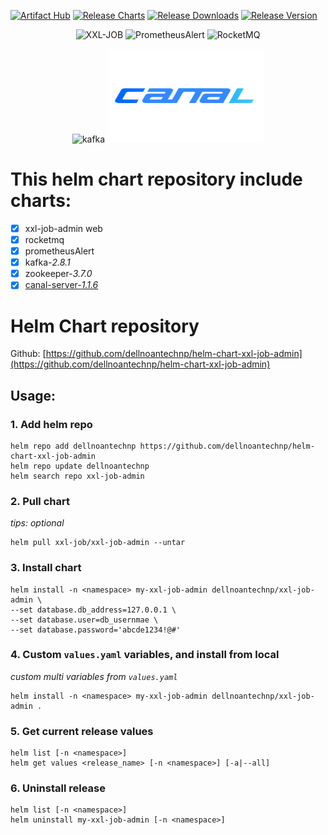 [![Artifact Hub](https://img.shields.io/endpoint?url=https://artifacthub.io/badge/repository/xxl-job-admin)](https://artifacthub.io/packages/search?repo=xxl-job-admin)
[![Release Charts](https://github.com/dellnoantechnp/helm-chart-xxl-job-admin/actions/workflows/workflow.yml/badge.svg)](https://github.com/dellnoantechnp/helm-chart-xxl-job-admin/actions/workflows/workflow.yml)
[![Release Downloads](https://img.shields.io/github/downloads/dellnoantechnp/helm-chart-xxl-job-admin/latest/total)](https://img.shields.io/github/downloads/dellnoantechnp/helm-chart-xxl-job-admin/latest/total)
[![Release Version](https://img.shields.io/github/v/release/dellnoantechnp/helm-chart-xxl-job-admin?label=Chart-release)](https://img.shields.io/github/v/release/dellnoantechnp/helm-chart-xxl-job-admin?label=Chart-release)

<p align="center">
  <img width="200" alt="XXL-JOB" height="200" src="https://www.xuxueli.com/doc/static/xxl-job/images/xxl-logo.jpg">
  <img width="200" alt="PrometheusAlert" height="200" src="https://feiyu563.github.io/static/img/prometheus-ico.png">
  <img width="150" alt="RocketMQ" height="200" src="https://rocketmq.apache.org/zh/img/Apache_RocketMQ_logo.svg.png">
</p>
<p align="center">
  <img width="250" alt="kafka" height="130" src="https://kafka.apache.org/logos/kafka_logo--simple.png">
  <img width="250" alt="canal-server" height="150" src="https://raw.githubusercontent.com/dellnoantechnp/helm-chart-xxl-job-admin/main/assets/stacks/canal/img/canal-512x512.png">
</p>

# This helm chart repository include charts:
- [x] xxl-job-admin web
- [x] rocketmq
- [x] prometheusAlert
- [x] kafka-*2.8.1*
- [x] zookeeper-*3.7.0*
- [x] [canal-server-*1.1.6*](https://github.com/alibaba/canal)

# Helm Chart repository
Github: [https://github.com/dellnoantechnp/helm-chart-xxl-job-admin](https://github.com/dellnoantechnp/helm-chart-xxl-job-admin)

## Usage:
### 1. Add helm repo
```shell
helm repo add dellnoantechnp https://github.com/dellnoantechnp/helm-chart-xxl-job-admin
helm repo update dellnoantechnp
helm search repo xxl-job-admin
```

### 2. Pull chart
*tips: optional*
```shell
helm pull xxl-job/xxl-job-admin --untar
```

### 3. Install chart
```shell
helm install -n <namespace> my-xxl-job-admin dellnoantechnp/xxl-job-admin \
--set database.db_address=127.0.0.1 \
--set database.user=db_usernmae \
--set database.password='abcde1234!@#' 
```

### 4. Custom `values.yaml` variables, and install from local
*custom multi variables from `values.yaml`*
```shell
helm install -n <namespace> my-xxl-job-admin dellnoantechnp/xxl-job-admin .
```

### 5. Get current release values
```shell
helm list [-n <namespace>]
helm get values <release_name> [-n <namespace>] [-a|--all]
```


### 6. Uninstall release
```shell
helm list [-n <namespace>]
helm uninstall my-xxl-job-admin [-n <namespace>]
```
